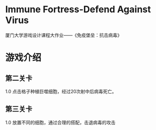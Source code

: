 # Immune Fortress-Defend Against Virus
厦门大学游戏设计课程大作业——《免疫堡垒：抗击病毒》

# 游戏介绍



## 第二关卡

1.0  点击格子种植巨噬细胞，经过20次射中后病毒死亡。

## 第三关卡

1.0 放置不同的细胞，通过合理的搭配，击退病毒的攻击